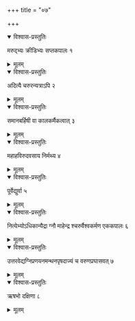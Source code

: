 +++
title = "०७"

+++


<details open><summary>विश्वास-प्रस्तुतिः</summary>

मरुद्भ्यः क्रीडिभ्यः सप्तकपालः १
</details>

<details><summary>मूलम्</summary>

मरुद्भ्यः क्रीडिभ्यः सप्तकपालः १
</details>


<details open><summary>विश्वास-प्रस्तुतिः</summary>

अदित्यै चरुरन्यत्राऽपि २
</details>

<details><summary>मूलम्</summary>

अदित्यै चरुरन्यत्राऽपि २
</details>


<details open><summary>विश्वास-प्रस्तुतिः</summary>

समानबर्हिषी वा कालकर्मैकत्वात् ३
</details>

<details><summary>मूलम्</summary>

समानबर्हिषी वा कालकर्मैकत्वात् ३
</details>


<details open><summary>विश्वास-प्रस्तुतिः</summary>

महाहविरुदवसाय निर्मथ्य ४
</details>

<details><summary>मूलम्</summary>

महाहविरुदवसाय निर्मथ्य ४
</details>


<details open><summary>विश्वास-प्रस्तुतिः</summary>

पूर्वेद्युर्वा ५
</details>

<details><summary>मूलम्</summary>

पूर्वेद्युर्वा ५
</details>


<details open><summary>विश्वास-प्रस्तुतिः</summary>

नित्येभ्योऽधिकान्यैद्रा ग्नौ माहेन्द्र श्चरुर्वैश्वकर्मण एककपालः ६
</details>

<details><summary>मूलम्</summary>

नित्येभ्योऽधिकान्यैद्रा ग्नौ माहेन्द्र श्चरुर्वैश्वकर्मण एककपालः ६
</details>


<details open><summary>विश्वास-प्रस्तुतिः</summary>

उत्तरवेद्यग्निप्रणयनमन्थनपृषदाज्यं च वरुणप्रघासवत् ७
</details>

<details><summary>मूलम्</summary>

उत्तरवेद्यग्निप्रणयनमन्थनपृषदाज्यं च वरुणप्रघासवत् ७
</details>


<details open><summary>विश्वास-प्रस्तुतिः</summary>

ऋषभो दक्षिणा ८
</details>

<details><summary>मूलम्</summary>

ऋषभो दक्षिणा ८
</details>
